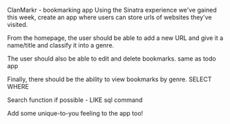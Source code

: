 ClanMarkr - bookmarking app Using the Sinatra experience we've gained this week, create an app where users can store urls of websites they've visited.

From the homepage, the user should be able to add a new URL and give it a name/title and classify it into a genre.

The user should also be able to edit and delete bookmarks.
same as todo app

Finally, there should be the ability to view bookmarks by genre.
SELECT WHERE

Search function if possible - LIKE sql command

Add some unique-to-you feeling to the app too!